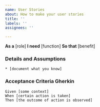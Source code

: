 ```yaml
---
name: User Stories
about: How to make your user stories
title: ''
labels: ''
assignees: ''

---
```


**As a** [role]
**I need** [function]
**So that** [benefit]
### Details and Assumptions
    * [document what you know]
### Acceptance Criteria Gherkin
    Given [some context]
    When [certain action is taken]
    Then [the outcome of action is observed]
